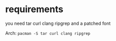 # requirements
you need tar curl clang ripgrep and a patched font

Arch:
```pacman -S tar curl clang ripgrep```

